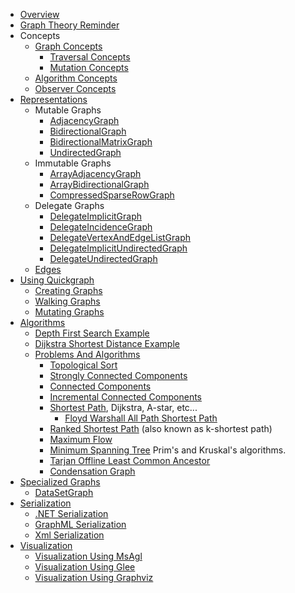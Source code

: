 * [Overview](Overview.md)
* [Graph Theory Reminder](Graph-Theory-Reminder.md)
* Concepts
	* [Graph Concepts](Graph-Concepts.md)
		* [Traversal Concepts](Traversal-Concepts.md)
		* [Mutation Concepts](Mutation-Concepts.md)
	* [Algorithm Concepts](Algorithm-Concepts.md)
	* [Observer Concepts](Observer-Concepts.md)
* [Representations](Representations.md)
	* Mutable Graphs
		* [AdjacencyGraph](AdjacencyGraph.md)
		* [BidirectionalGraph](BidirectionalGraph.md)
		* [BidirectionalMatrixGraph](BidirectionalMatrixGraph.md)
		* [UndirectedGraph](UndirectedGraph.md)
	* Immutable Graphs
		* [ArrayAdjacencyGraph](ArrayAdjacencyGraph.md)
		* [ArrayBidirectionalGraph](ArrayBidirectionalGraph.md)
		* [CompressedSparseRowGraph](CompressedSparseRowGraph.md)
	* Delegate Graphs
		* [DelegateImplicitGraph](DelegateImplicitGraph.md)
		* [DelegateIncidenceGraph](DelegateIncidenceGraph.md)
		* [DelegateVertexAndEdgeListGraph](DelegateVertexAndEdgeListGraph.md)
		* [DelegateImplicitUndirectedGraph](DelegateImplicitUndirectedGraph.md)
		* [DelegateUndirectedGraph](DelegateUndirectedGraph.md)
	* [Edges](Edges.md)
* [Using Quickgraph](Using-Quickgraph.md)
	* [Creating Graphs](Creating-Graphs.md)
	* [Walking Graphs](Walking-Graphs.md)
	* [Mutating Graphs](Mutating-Graphs.md)
* [Algorithms](Algorithms.md)
	* [Depth First Search Example](Depth-First-Search-Example.md)
	* [Dijkstra Shortest Distance Example](Dijkstra-Shortest-Distance-Example.md)
	* [Problems And Algorithms](Problems-And-Algorithms.md)
		* [Topological Sort](Topological-Sort.md)
		* [Strongly Connected Components](Strongly-Connected-Components.md)
		* [Connected Components](Connected-Components.md)
		* [Incremental Connected Components](Incremental-Connected-Components.md)
		* [Shortest Path](Shortest-Path.md), Dijkstra, A-star, etc...
			* [Floyd Warshall All Path Shortest Path](Floyd-Warshall-All-Path-Shortest-Path.md)
		* [Ranked Shortest Path](Ranked-Shortest-Path.md) (also known as k-shortest path)
		* [Maximum Flow](Maximum-Flow.md)
		* [Minimum Spanning Tree](Minimum-Spanning-Tree.md) Prim's and Kruskal's algorithms.
		* [Tarjan Offline Least Common Ancestor](Tarjan-Offline-Least-Common-Ancestor.md)
		* [Condensation Graph](Condensation-Graph.md)
* [Specialized Graphs](Specialized-Graphs.md)
	* [DataSetGraph](DataSetGraph.md)
* [Serialization](Serialization.md)
	* [.NET Serialization](.NET-Serialization.md)
	* [GraphML Serialization](GraphML-Serialization.md)
	* [Xml Serialization](Xml-Serialization.md)
* [Visualization](Visualization.md)
	* [Visualization Using MsAgl](Visualization-Using-MsAgl.md)
	* [Visualization Using Glee](Visualization-Using-Glee.md)
	* [Visualization Using Graphviz](Visualization-Using-Graphviz.md)